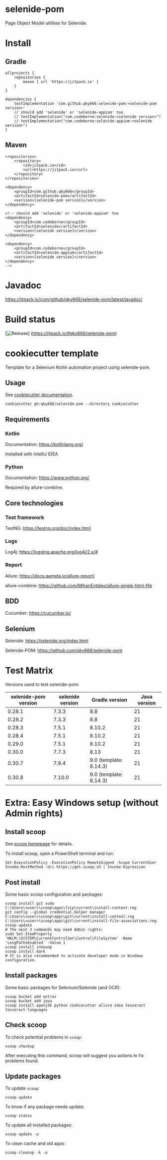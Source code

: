 # selenide-pom

Page Object Model utilities for Selenide.

# Install

## Gradle

```
allprojects {
    repositories {
        maven { url 'https://jitpack.io' }
    }
}

dependencies {
    testImplementation 'com.github.qky666:selenide-pom:<selenide-pom version>'
    // should add 'selenide' or 'selenide-appium' too
    // testImplementation("com.codeborne:selenide:<selenide version>")
    // testImplementation("com.codeborne:selenide-appium:<selenide version>")
}
```

## Maven

```
<repositories>
    <repository>
        <id>jitpack.io</id>
        <url>https://jitpack.io</url>
    </repository>
</repositories>

<dependency>
    <groupId>com.github.qky666</groupId>
    <artifactId>selenide-pom</artifactId>
    <version>[selenide-pom version]</version>
</dependency>

<!-- should add 'selenide' or 'selenide-appium' too
<dependency>
    <groupId>com.codeborne</groupId>
    <artifactId>selenide</artifactId>
    <version>[selenide version]</version>
</dependency>

<dependency>
    <groupId>com.codeborne</groupId>
    <artifactId>selenide-appium</artifactId>
    <version>[selenide version]</version>
</dependency>
-->
```

# Javadoc

https://jitpack.io/com/github/qky666/selenide-pom/latest/javadoc/

# Build status

[![Release](https://jitpack.io/v/qky666/selenide-pom.svg)]
(https://jitpack.io/#qky666/selenide-pom)

# cookiecutter template

Template for a Selenium Kotlin automation project using selenide-pom.

## Usage

See [cookiecutter documentation](https://cookiecutter.readthedocs.io/en/stable/index.html).

    cookiecutter gh:qky666/selenide-pom --directory cookiecutter

## Requirements

### Kotlin

Documentation: https://kotlinlang.org/

Installed with IntelliJ IDEA

### Python

Documentation: https://www.python.org/

Required by allure-combine.

## Core technologies

### Test framework

TestNG: https://testng.org/doc/index.html

### Logs

Log4j: https://logging.apache.org/log4j/2.x/#

### Report

Allure: https://docs.qameta.io/allure-report/

allure-combine: https://github.com/MihanEntalpo/allure-single-html-file

## BDD

Cucumber: https://cucumber.io/

## Selenium

Selenide: https://selenide.org/index.html

Selenide-POM: https://github.com/qky666/selenide-pom

# Test Matrix

Versions used to test selenide-pom:

| selenide-pom version | selenide version | Gradle version         | Java version |
|----------------------|------------------|------------------------|--------------|
| 0.28.1               | 7.3.3            | 8.8                    | 21           |
| 0.28.2               | 7.3.3            | 8.8                    | 21           |
| 0.28.3               | 7.5.1            | 8.10.2                 | 21           |
| 0.28.4               | 7.5.1            | 8.10.2                 | 21           |
| 0.29.0               | 7.5.1            | 8.10.2                 | 21           |
| 0.30.0               | 7.7.3            | 8.13                   | 21           |
| 0.30.7               | 7.9.4            | 9.0 (template: 8.14.3) | 21           |
| 0.30.8               | 7.10.0           | 9.0 (template: 8.14.3) | 21           |

# Extra: Easy Windows setup (without Admin rights)

## Install scoop

See [scoop homepage](https://scoop.sh/) for details.

To install scoop, open a PowerShell terminal and run:

    Set-ExecutionPolicy -ExecutionPolicy RemoteSigned -Scope CurrentUser
    Invoke-RestMethod -Uri https://get.scoop.sh | Invoke-Expression

## Post install

Some basic scoop configuration and packages:

    scoop install git sudo
    C:\Users\<user>\scoop\apps\7zip\current\install-context.reg
    git config --global credential.helper manager
    C:\Users\<user>\scoop\apps\git\current\install-context.reg
    C:\Users\<user>\scoop\apps\git\current\install-file-associations.reg
    scoop update
    # The next 3 commands may need Admin rights:
    sudo Set-ItemProperty 'HKLM:\SYSTEM\CurrentControlSet\Control\FileSystem' -Name 'LongPathsEnabled' -Value 1
    scoop install innounp
    scoop install dark
    # It is also recommended to activate developer mode in Windows configuration.

## Install packages

Some basic packages for Selenium/Selenide (and OCR):

    scoop bucket add extras
    scoop bucket add java
    scoop install openjdk python cookiecutter allure idea tesseract tesseract-languages

## Check scoop

To check potential problems in `scoop`:

    scoop checkup

After executing this command, scoop will suggest you actions to fix problems found.

## Update packages

To update `scoop`:

    scoop update

To know if any package needs update:

    scoop status

To update all installed packages:

    scoop update -a

To clean cache and old apps:

    scoop cleanup -k -a
